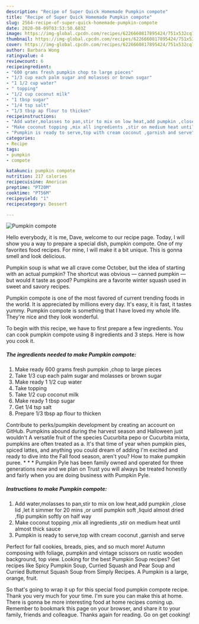 ```yaml
---
description: "Recipe of Super Quick Homemade Pumpkin compote"
title: "Recipe of Super Quick Homemade Pumpkin compote"
slug: 2564-recipe-of-super-quick-homemade-pumpkin-compote
date: 2020-08-09T03:53:50.603Z
image: https://img-global.cpcdn.com/recipes/6226660817895424/751x532cq70/pumpkin-compote-recipe-main-photo.jpg
thumbnail: https://img-global.cpcdn.com/recipes/6226660817895424/751x532cq70/pumpkin-compote-recipe-main-photo.jpg
cover: https://img-global.cpcdn.com/recipes/6226660817895424/751x532cq70/pumpkin-compote-recipe-main-photo.jpg
author: Barbara Wong
ratingvalue: 4
reviewcount: 6
recipeingredient:
- "600 grams fresh pumpkin chop to large pieces"
- "1/3 cup each palm sugar and molasses or brown sugar"
- "1 1/2 cup water"
- " topping"
- "1/2 cup coconut milk"
- "1 tbsp sugar"
- "1/4 tsp salt"
- "1/3 tbsp ap flour to thicken"
recipeinstructions:
- "Add water,molasses to pan,stir to mix on low heat,add pumpkin ,close lid ,let it simmer for 20 mins ,or until pumpkin soft ,liquid almost dried ,flip pumpkin softly on half way"
- "Make coconut topping ,mix all ingredients ,stir on medium heat until almost thick sauce"
- "Pumpkin is ready to serve,top with cream coconut ,garnish and serve"
categories:
- Recipe
tags:
- pumpkin
- compote

katakunci: pumpkin compote 
nutrition: 217 calories
recipecuisine: American
preptime: "PT20M"
cooktime: "PT56M"
recipeyield: "1"
recipecategory: Dessert

---
```



![Pumpkin compote](https://img-global.cpcdn.com/recipes/6226660817895424/751x532cq70/pumpkin-compote-recipe-main-photo.jpg)

Hello everybody, it is me, Dave, welcome to our recipe page. Today, I will show you a way to prepare a special dish, pumpkin compote. One of my favorites food recipes. For mine, I will make it a bit unique. This is gonna smell and look delicious.

Pumpkin soup is what we all crave come October, but the idea of starting with an actual pumpkin? The shortcut was obvious — canned pumpkin — but would it taste as good? Pumpkins are a favorite winter squash used in sweet and savory recipes.

Pumpkin compote is one of the most favored of current trending foods in the world. It is appreciated by millions every day. It's easy, it is fast, it tastes yummy. Pumpkin compote is something that I have loved my whole life. They're nice and they look wonderful.


To begin with this recipe, we have to first prepare a few ingredients. You can cook pumpkin compote using 8 ingredients and 3 steps. Here is how you cook it.

<!--inarticleads1-->

##### The ingredients needed to make Pumpkin compote:

1. Make ready 600 grams fresh pumpkin ,chop to large pieces
1. Take 1/3 cup each palm sugar and molasses or brown sugar
1. Make ready 1 1/2 cup water
1. Take  topping
1. Take 1/2 cup coconut milk
1. Make ready 1 tbsp sugar
1. Get 1/4 tsp salt
1. Prepare 1/3 tbsp ap flour to thicken


Contribute to perks/pumpkin development by creating an account on GitHub. Pumpkins abound during the harvest season and Halloween just wouldn&#39;t A versatile fruit of the species Cucurbita pepo or Cucurbita mixta, pumpkins are often treated as a. It&#39;s that time of year when pumpkin pies, spiced lattes, and anything you could dream of adding I&#39;m excited and ready to dive into the Fall food season, aren&#39;t you? How to make pumpkin puree. * * * Pumpkin Pyle has been family owned and operated for three generations now and we plan on Trust you will always be treated honestly and fairly when you are doing business with Pumpkin Pyle. 

<!--inarticleads2-->

##### Instructions to make Pumpkin compote:

1. Add water,molasses to pan,stir to mix on low heat,add pumpkin ,close lid ,let it simmer for 20 mins ,or until pumpkin soft ,liquid almost dried ,flip pumpkin softly on half way
1. Make coconut topping ,mix all ingredients ,stir on medium heat until almost thick sauce
1. Pumpkin is ready to serve,top with cream coconut ,garnish and serve


Perfect for fall cookies, breads, pies, and so much more! Autumn composing with foliage, pumpkin and vintage scissors on rustic wooden background, top view. Looking for the best Pumpkin Soup recipes? Get recipes like Spicy Pumpkin Soup, Curried Squash and Pear Soup and Curried Butternut Squash Soup from Simply Recipes. A Pumpkin is a large, orange, fruit. 

So that's going to wrap it up for this special food pumpkin compote recipe. Thank you very much for your time. I'm sure you can make this at home. There is gonna be more interesting food at home recipes coming up. Remember to bookmark this page on your browser, and share it to your family, friends and colleague. Thanks again for reading. Go on get cooking!
